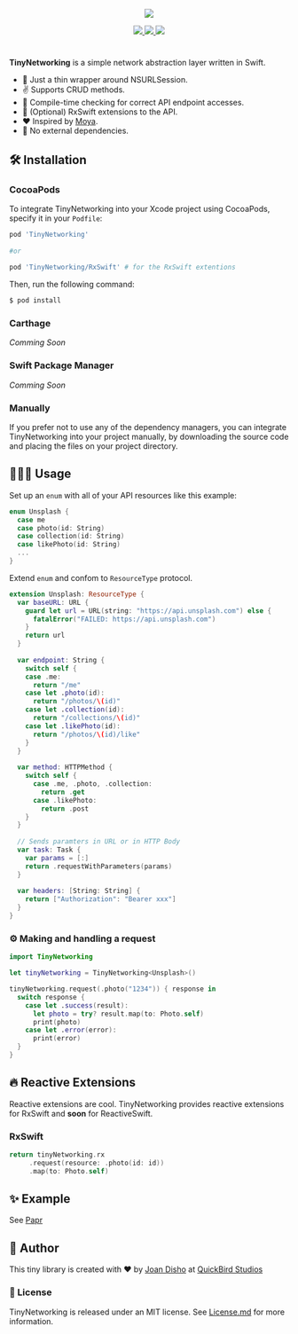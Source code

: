 <p align="center">
  <img src="https://github.com/jdisho/TinyNetworking/blob/master/Images/tinynetworking-logo.png">
</p>

<p align="center">
  <a href="https://github.com/jdisho/TinyNetworking">
        <img src="https://img.shields.io/cocoapods/p/TinyNetworking.svg?style=flat" />
  </a>
  <a href="https://swift.org">
        <img src="https://img.shields.io/badge/Swift-4.2-orange.svg" />
  </a>
  <a href="https://cocoapods.org/pods/TinyNetworking">
        <img src="https://img.shields.io/cocoapods/v/TinyNetworking.svg" />
  </a>
 
</p>

#
**TinyNetworking** is a simple network abstraction layer written in Swift.

- 🌯 Just a thin wrapper around NSURLSession.
- ✌️ Supports CRUD methods.
- 🚦 Compile-time checking for correct API endpoint accesses.
- 🐍 (Optional) RxSwift extensions to the API.
- ❤️ Inspired by [Moya](https://github.com/Moya/Moya).
- 🎉 No external dependencies. 

## 🛠 Installation

### CocoaPods

To integrate TinyNetworking into your Xcode project using CocoaPods, specify it in your `Podfile`:

```ruby
pod 'TinyNetworking'
    
#or
    
pod 'TinyNetworking/RxSwift' # for the RxSwift extentions
```

Then, run the following command:

```bash
$ pod install
```
### Carthage 
*Comming Soon*

### Swift Package Manager 
*Comming Soon*

### Manually

If you prefer not to use any of the dependency managers, you can integrate TinyNetworking into your project manually, by downloading the source code and placing the files on your project directory.

## 👨🏻‍💻 Usage
Set up an `enum` with all of your API resources like this example:

```swift
enum Unsplash {
  case me
  case photo(id: String)
  case collection(id: String)
  case likePhoto(id: String)
  ...
}
```

Extend `enum` and confom to `ResourceType` protocol.

```swift
extension Unsplash: ResourceType {
  var baseURL: URL {
    guard let url = URL(string: "https://api.unsplash.com") else {
      fatalError("FAILED: https://api.unsplash.com")
    }
    return url
  }
  
  var endpoint: String {
    switch self {
    case .me:
      return "/me"
    case let .photo(id):
      return "/photos/\(id)"
    case let .collection(id):
      return "/collections/\(id)"
    case let .likePhoto(id):
      return "/photos/\(id)/like"
    }
  }
  
  var method: HTTPMethod {
    switch self {
      case .me, .photo, .collection:
        return .get
      case .likePhoto:
        return .post
    }
  }
  
  // Sends paramters in URL or in HTTP Body
  var task: Task {
    var params = [:]
    return .requestWithParameters(params)
  }
  
  var headers: [String: String] {
    return ["Authorization": "Bearer xxx"]
  }
}
```

### ⚙️ Making and handling a request

```swift
import TinyNetworking

let tinyNetworking = TinyNetworking<Unsplash>()

tinyNetworking.request(.photo("1234")) { response in
  switch response {
    case let .success(result):
      let photo = try? result.map(to: Photo.self)
      print(photo)
    case let .error(error):
      print(error)
  }
}
```

## 🔥 Reactive Extensions
Reactive extensions are cool. TinyNetworking provides reactive extensions for RxSwift and **soon** for ReactiveSwift.

### RxSwift
```swift
return tinyNetworking.rx
     .request(resource: .photo(id: id))
     .map(to: Photo.self)
```
## ✨ Example
See [Papr](https://github.com/jdisho/Papr/tree/papr-tinyNetworking-version)

## 🐨 Author
This tiny library is created with ❤️ by [Joan Disho](https://twitter.com/_disho) at [QuickBird Studios](www.quickbirdstudios.com)

### 📃 License

TinyNetworking is released under an MIT license. See [License.md](https://github.com/jdisho/TinyNetworking/blob/master/LICENSE) for more information.

